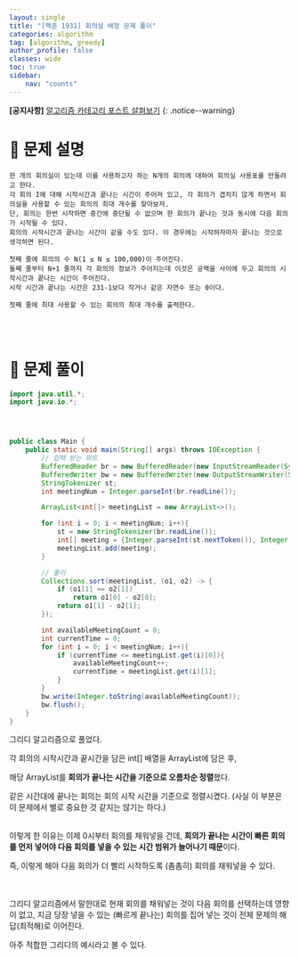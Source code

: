 ```yaml
---
layout: single
title: "[백준 1931] 회의실 배정 문제 풀이" 
categories: algorithm
tag: [algorithm, greedy]
author_profile: false
classes: wide
toc: true
sidebar:
    nav: "counts"
---
```


**[공지사항]** [알고리즘 카테고리 포스트 살펴보기](https://moonwonki.github.io/categories/#algorithm)
{: .notice--warning}

# :rocket: 문제 설명

```
한 개의 회의실이 있는데 이를 사용하고자 하는 N개의 회의에 대하여 회의실 사용표를 만들려고 한다. 
각 회의 I에 대해 시작시간과 끝나는 시간이 주어져 있고, 각 회의가 겹치지 않게 하면서 회의실을 사용할 수 있는 회의의 최대 개수를 찾아보자. 
단, 회의는 한번 시작하면 중간에 중단될 수 없으며 한 회의가 끝나는 것과 동시에 다음 회의가 시작될 수 있다. 
회의의 시작시간과 끝나는 시간이 같을 수도 있다. 이 경우에는 시작하자마자 끝나는 것으로 생각하면 된다.
```
```
첫째 줄에 회의의 수 N(1 ≤ N ≤ 100,000)이 주어진다. 
둘째 줄부터 N+1 줄까지 각 회의의 정보가 주어지는데 이것은 공백을 사이에 두고 회의의 시작시간과 끝나는 시간이 주어진다. 
시작 시간과 끝나는 시간은 231-1보다 작거나 같은 자연수 또는 0이다.
```
```
첫째 줄에 최대 사용할 수 있는 회의의 최대 개수를 출력한다.
```

<br/><br/>

# :rocket: 문제 풀이

```java
import java.util.*;
import java.io.*;




public class Main {
    public static void main(String[] args) throws IOException {
        // 입력 받는 파트
        BufferedReader br = new BufferedReader(new InputStreamReader(System.in));
        BufferedWriter bw = new BufferedWriter(new OutputStreamWriter(System.out));
        StringTokenizer st;
        int meetingNum = Integer.parseInt(br.readLine());

        ArrayList<int[]> meetingList = new ArrayList<>();

        for (int i = 0; i < meetingNum; i++){
            st = new StringTokenizer(br.readLine());
            int[] meeting = {Integer.parseInt(st.nextToken()), Integer.parseInt(st.nextToken())};
            meetingList.add(meeting);
        }

        // 풀이
        Collections.sort(meetingList, (o1, o2) -> {
            if (o1[1] == o2[1])
                return o1[0] - o2[0];
            return o1[1] - o2[1];
        });

        int availableMeetingCount = 0;
        int currentTime = 0;
        for (int i = 0; i < meetingNum; i++){
            if (currentTime <= meetingList.get(i)[0]){
                availableMeetingCount++;
                currentTime = meetingList.get(i)[1];
            }
        }
        bw.write(Integer.toString(availableMeetingCount));
        bw.flush();
    }
}
```

그리디 알고리즘으로 풀었다. <br/>

각 회의의 시작시간과 끝시간을 담은 int[] 배열을 ArrayList에 담은 후, <br/>

해당 ArrayList를 **회의가 끝나는 시간을 기준으로 오름차순 정렬**했다. <br/>

같은 시간대에 끝나는 회의는 회의 시작 시간을 기준으로 정렬시켰다. (사실 이 부분은 이 문제에서 별로 중요한 것 같지는 않기는 하다.) <br/><br/>

이렇게 한 이유는 이제 0시부터 회의를 채워넣을 건데, **회의가 끝나는 시간이 빠른 회의를 먼저 넣어야 다음 회의를 넣을 수 있는 시간 범위가 늘어나기 때문**이다. <br/>

즉, 이렇게 해야 다음 회의가 더 빨리 시작하도록 (촘촘히) 회의를 채워넣을 수 있다. <br/><br/><br/>

그리디 알고리즘에서 말한대로 현재 회의를 채워넣는 것이 다음 회의를 선택하는데 영향이 없고, 지금 당장 넣을 수 있는 (빠르게 끝나는) 회의를 집어 넣는 것이 전체 문제의 해답(최적해)로 이어진다. <br/>

아주 적합한 그리디의 예시라고 볼 수 있다. <br/>



